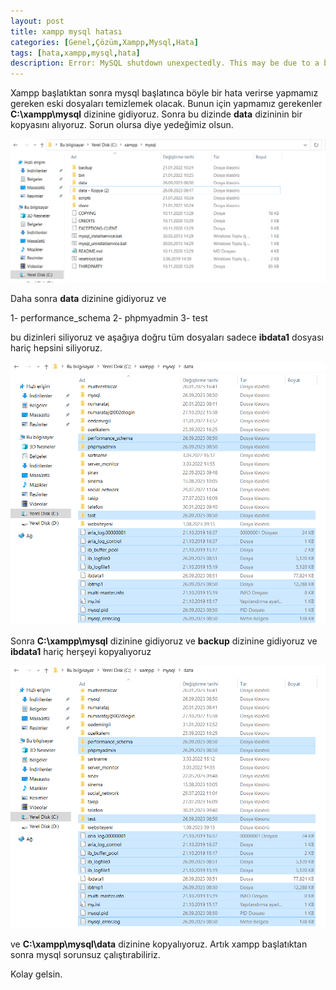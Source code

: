 ```yaml
---
layout: post
title: xampp mysql hatası
categories: [Genel,Çözüm,Xampp,Mysql,Hata]
tags: [hata,xampp,mysql,hata]
description: Error: MySQL shutdown unexpectedly. This may be due to a blocked port, missing dependencies, improper privileges, a crash, or a shutdown by another method
---
```


Xampp başlatıktan sonra mysql başlatınca böyle bir hata verirse yapmamız gereken eski dosyaları temizlemek olacak.
Bunun için yapmamız gerekenler **C:\xampp\mysql** dizinine gidiyoruz. Sonra bu dizinde **data** dizininin bir kopyasını alıyoruz.
Sorun olursa diye yedeğimiz olsun.

<img src="https://raw.githubusercontent.com/ferhatakbulut/ferhatakbulut.github.io/main/image/x1.png">

Daha sonra **data** dizinine gidiyoruz ve 

1- performance_schema
2- phpmyadmin
3- test

bu dizinleri siliyoruz ve aşağıya doğru tüm dosyaları sadece **ibdata1** dosyası hariç hepsini siliyoruz.


<img src="https://raw.githubusercontent.com/ferhatakbulut/ferhatakbulut.github.io/main/image/x2.png">

Sonra **C:\xampp\mysql** dizinine gidiyoruz ve **backup** dizinine gidiyoruz ve **ibdata1** hariç herşeyi kopyalıyoruz

<img src="https://raw.githubusercontent.com/ferhatakbulut/ferhatakbulut.github.io/main/image/x2.png">

ve **C:\xampp\mysql\data** dizinine kopyalıyoruz.
Artık xampp başlatıktan sonra mysql sorunsuz çalıştırabiliriz.

Kolay gelsin.

